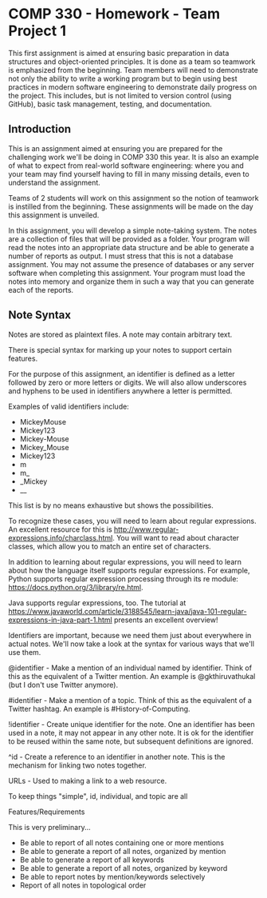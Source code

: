 # COMP 330 - Homework - Team Project 1

This first assignment is aimed at ensuring basic preparation in data structures and object-oriented principles. It is done as a team so teamwork is emphasized from the beginning. Team members will need to demonstrate not only the ability to write a working program but to begin using best practices in modern software engineering to demonstrate daily progress on the project. This includes, but is not limited to version control (using GitHub), basic task management, testing, and documentation.

## Introduction
This is an assignment aimed at ensuring you are prepared for the challenging work we'll be doing in COMP 330 this year. It is also an example of what to expect from real-world software engineering: where you and your team may find yourself having to fill in many missing details, even to understand the assignment.

Teams of 2 students will work on this assignment so the notion of teamwork is instilled from the beginning. These assignments will be made on the day this assignment is unveiled.

In this assignment, you will develop a simple note-taking system. The notes are a collection of files that will be provided as a folder. Your program will read the notes into an appropriate data structure and be able to generate a number of reports as output. I must stress that this is not a database assignment. You may not assume the presence of databases or any server software when completing this assignment. Your program must load the notes into memory and organize them in such a way that you can generate each of the reports.

## Note Syntax
Notes are stored as plaintext files. A note may contain arbitrary text.

There is special syntax for marking up your notes to support certain features.

For the purpose of this assignment, an identifier is defined as a letter followed by zero or more letters or digits. We will also allow underscores and hyphens to be used in identifiers anywhere a letter is permitted.

Examples of valid identifiers include:

* MickeyMouse
* Mickey123
* Mickey-Mouse
* Mickey_Mouse
* Mickey123
* m
* m_
* _Mickey
* __

This list is by no means exhaustive but shows the possibilities.

To recognize these cases, you will need to learn about regular expressions. An excellent resource for this is http://www.regular-expressions.info/charclass.html. You will want to read about character classes, which allow you to match an entire set of characters.

In addition to learning about regular expressions, you will need to learn about how the language itself supports regular expressions. For example, Python supports regular expression processing through its re module: https://docs.python.org/3/library/re.html.

Java supports regular expressions, too. The tutorial at https://www.javaworld.com/article/3188545/learn-java/java-101-regular-expressions-in-java-part-1.html presents an excellent overview!

Identifiers are important, because we need them just about everywhere in actual notes. We'll now take a look at the syntax for various ways that we'll use them.

@identifier - Make a mention of an individual named by identifier. Think of this as the equivalent of a Twitter mention. An example is @gkthiruvathukal (but I don't use Twitter anymore).

#identifier - Make a mention of a topic. Think of this as the equivalent of a Twitter hashtag. An example is #History-of-Computing.

!identifier - Create unique identifier for the note. One an identifier has been used in a note, it may not appear in any other note. It is ok for the identifier to be reused within the same note, but subsequent definitions are ignored.

^id - Create a reference to an identifier in another note. This is the mechanism for linking two notes together.

URLs - Used to making a link to a web resource.

To keep things "simple", id, individual, and topic are all

Features/Requirements

This is very preliminary...
* Be able to report of all notes containing one or more mentions
* Be able to generate a report of all notes, organized by mention
* Be able to generate a report of all keywords
* Be able to generate a report of all notes, organized by keyword
* Be able to report notes by mention/keywords selectively
* Report of all notes in topological order
